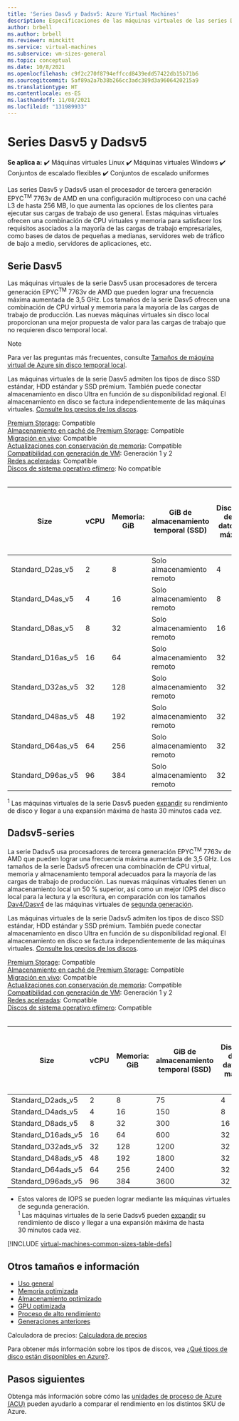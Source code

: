 ```yaml
---
title: 'Series Dasv5 y Dadsv5: Azure Virtual Machines'
description: Especificaciones de las máquinas virtuales de las series Dasv5 y Dadsv5.
author: brbell
ms.author: brbell
ms.reviewer: mimckitt
ms.service: virtual-machines
ms.subservice: vm-sizes-general
ms.topic: conceptual
ms.date: 10/8/2021
ms.openlocfilehash: c9f2c270f8794effccd8439edd57422db15b71b6
ms.sourcegitcommit: 5af89a2a7b38b266cc3adc389d3a9606420215a9
ms.translationtype: HT
ms.contentlocale: es-ES
ms.lasthandoff: 11/08/2021
ms.locfileid: "131989933"
---
```

# <a name="dasv5-and-dadsv5-series"></a>Series Dasv5 y Dadsv5

**Se aplica a:** :heavy_check_mark: Máquinas virtuales Linux :heavy_check_mark: Máquinas virtuales Windows :heavy_check_mark: Conjuntos de escalado flexibles :heavy_check_mark: Conjuntos de escalado uniformes

Las series Dasv5 y Dadsv5 usan el procesador de tercera generación EPYC<sup>TM</sup> 7763v de AMD en una configuración multiproceso con una caché L3 de hasta 256 MB, lo que aumenta las opciones de los clientes para ejecutar sus cargas de trabajo de uso general. Estas máquinas virtuales ofrecen una combinación de CPU virtuales y memoria para satisfacer los requisitos asociados a la mayoría de las cargas de trabajo empresariales, como bases de datos de pequeñas a medianas, servidores web de tráfico de bajo a medio, servidores de aplicaciones, etc.

## <a name="dasv5-series"></a>Serie Dasv5

Las máquinas virtuales de la serie Dasv5 usan procesadores de tercera generación EPYC<sup>TM</sup> 7763v de AMD que pueden lograr una frecuencia máxima aumentada de 3,5 GHz. Los tamaños de la serie Dasv5 ofrecen una combinación de CPU virtual y memoria para la mayoría de las cargas de trabajo de producción. Las nuevas máquinas virtuales sin disco local proporcionan una mejor propuesta de valor para las cargas de trabajo que no requieren disco temporal local.

> [!NOTE]
> Para ver las preguntas más frecuentes, consulte [Tamaños de máquina virtual de Azure sin disco temporal local](azure-vms-no-temp-disk.yml).

Las máquinas virtuales de la serie Dasv5 admiten los tipos de disco SSD estándar, HDD estándar y SSD prémium. También puede conectar almacenamiento en disco Ultra en función de su disponibilidad regional. El almacenamiento en disco se factura independientemente de las máquinas virtuales. [Consulte los precios de los discos](https://azure.microsoft.com/pricing/details/managed-disks/).

[Premium Storage](premium-storage-performance.md): Compatible <br>
[Almacenamiento en caché de Premium Storage](premium-storage-performance.md): Compatible <br>
[Migración en vivo](maintenance-and-updates.md): Compatible <br>
[Actualizaciones con conservación de memoria](maintenance-and-updates.md): Compatible <br>
[Compatibilidad con generación de VM](generation-2.md): Generación 1 y 2 <br>
[Redes aceleradas](../virtual-network/create-vm-accelerated-networking-cli.md): Compatible <br>
[Discos de sistema operativo efímero](ephemeral-os-disks.md): No compatible <br><br>

| Size | vCPU | Memoria: GiB | GiB de almacenamiento temporal (SSD) | Discos de datos máx. | Rendimiento máximo del disco sin almacenamiento en la caché: IOPS/Mbps | Rendimiento máximo del disco sin almacenamiento en la caché expandido: IOPS/MBps<sup>1</sup> | Nº máx. NIC | Ancho de banda de red máx. (Mbps) |
|---|---|---|---|---|---|---|---|---|
| Standard_D2as_v5  | 2  | 8   | Solo almacenamiento remoto | 4  | 3750/82    | 10 000/600   | 2 | 12500  |
| Standard_D4as_v5  | 4  | 16  | Solo almacenamiento remoto | 8  | 6400/144   | 20 000/600   | 2 | 12500  |
| Standard_D8as_v5  | 8  | 32  | Solo almacenamiento remoto | 16 | 12 800/200  | 20 000/600   | 4 | 12500  |
| Standard_D16as_v5 | 16 | 64  | Solo almacenamiento remoto | 32 | 25600/384  | 40 000/800   | 8 | 12500 |
| Standard_D32as_v5 | 32 | 128 | Solo almacenamiento remoto | 32 | 51200/768  | 80 000/1600  | 8 | 16000 |
| Standard_D48as_v5 | 48 | 192 | Solo almacenamiento remoto | 32 | 76800/1152 | 80000/2000  | 8 | 24000 |
| Standard_D64as_v5 | 64 | 256 | Solo almacenamiento remoto | 32 | 80000/1200 | 80000/2000  | 8 | 32000 |
| Standard_D96as_v5 | 96 | 384 | Solo almacenamiento remoto | 32 | 80 000/1600 | 80000/2000  | 8 | 40000 |


<sup>1</sup> Las máquinas virtuales de la serie Dasv5 pueden [expandir](disk-bursting.md) su rendimiento de disco y llegar a una expansión máxima de hasta 30 minutos cada vez.


## <a name="dadsv5-series"></a>Dadsv5-series

La serie Dadsv5 usa procesadores de tercera generación EPYC<sup>TM</sup> 7763v de AMD que pueden lograr una frecuencia máxima aumentada de 3,5 GHz. Los tamaños de la serie Dadsv5 ofrecen una combinación de CPU virtual, memoria y almacenamiento temporal adecuados para la mayoría de las cargas de trabajo de producción. Las nuevas máquinas virtuales tienen un almacenamiento local un 50 % superior, así como un mejor IOPS del disco local para la lectura y la escritura, en comparación con los tamaños [Dav4/Dasv4](dav4-dasv4-series.md) de las máquinas virtuales de [segunda generación](generation-2.md).

Las máquinas virtuales de la serie Dadsv5 admiten los tipos de disco SSD estándar, HDD estándar y SSD prémium. También puede conectar almacenamiento en disco Ultra en función de su disponibilidad regional. El almacenamiento en disco se factura independientemente de las máquinas virtuales. [Consulte los precios de los discos](https://azure.microsoft.com/pricing/details/managed-disks/).


[Premium Storage](premium-storage-performance.md): Compatible <br>
[Almacenamiento en caché de Premium Storage](premium-storage-performance.md): Compatible <br>
[Migración en vivo](maintenance-and-updates.md): Compatible <br>
[Actualizaciones con conservación de memoria](maintenance-and-updates.md): Compatible <br>
[Compatibilidad con generación de VM](generation-2.md): Generación 1 y 2 <br>
[Redes aceleradas](../virtual-network/create-vm-accelerated-networking-cli.md): Compatible <br>
[Discos de sistema operativo efímero](ephemeral-os-disks.md): Compatible <br><br>

| Size | vCPU | Memoria: GiB | GiB de almacenamiento temporal (SSD) | Discos de datos máx. | Rendimiento máximo de almacenamiento temporal: IOPS/Mbps | Rendimiento máximo del disco sin almacenamiento en la caché: IOPS/Mbps | Rendimiento máximo del disco sin almacenamiento en la caché expandido: IOPS/MBps<sup>1</sup> | Nº máx. NIC | Ancho de banda de red máx. (Mbps) |
|---|---|---|---|---|---|---|---|---|---|
| Standard_D2ads_v5  | 2  | 8   | 75   | 4  | 9000/125    | 3750/82    | 10 000/600  | 2 | 12500  |
| Standard_D4ads_v5  | 4  | 16  | 150  | 8  | 19000/250   | 6400/144   | 20 000/600  | 2 | 12500  |
| Standard_D8ads_v5  | 8  | 32  | 300  | 16 | 38 000/500   | 12 800/200  | 20 000/600  | 4 | 12500  |
| Standard_D16ads_v5 | 16 | 64  | 600  | 32 | 75 000/1000  | 25600/384  | 40 000/800  | 8 | 12500 |
| Standard_D32ads_v5 | 32 | 128 | 1200 | 32 | 150 000/2000 | 51200/768  | 80 000/1000 | 8 | 16000 |
| Standard_D48ads_v5 | 48 | 192 | 1800 | 32 | 225 000/3000 | 76800/1152 | 80 000/200 | 8 | 24000 |
| Standard_D64ads_v5 | 64 | 256 | 2400 | 32 | 300 000/4000 | 80000/1200 | 80000/2000 | 8 | 32000 |
| Standard_D96ads_v5 | 96 | 384 | 3600 | 32 | 450 000/4000 | 80 000/1600 | 80000/2000 | 8 | 40000 |

* Estos valores de IOPS se pueden lograr mediante las máquinas virtuales de segunda generación.<br>
<sup>1</sup> Las máquinas virtuales de la serie Dadsv5 pueden [expandir](disk-bursting.md) su rendimiento de disco y llegar a una expansión máxima de hasta 30 minutos cada vez.


[!INCLUDE [virtual-machines-common-sizes-table-defs](../../includes/virtual-machines-common-sizes-table-defs.md)]

## <a name="other-sizes-and-information"></a>Otros tamaños e información

- [Uso general](sizes-general.md)
- [Memoria optimizada](sizes-memory.md)
- [Almacenamiento optimizado](sizes-storage.md)
- [GPU optimizada](sizes-gpu.md)
- [Proceso de alto rendimiento](sizes-hpc.md)
- [Generaciones anteriores](sizes-previous-gen.md)

Calculadora de precios: [Calculadora de precios](https://azure.microsoft.com/pricing/calculator/)

Para obtener más información sobre los tipos de discos, vea [¿Qué tipos de disco están disponibles en Azure?](disks-types.md).

## <a name="next-steps"></a>Pasos siguientes

Obtenga más información sobre cómo las [unidades de proceso de Azure (ACU)](acu.md) pueden ayudarlo a comparar el rendimiento en los distintos SKU de Azure.
